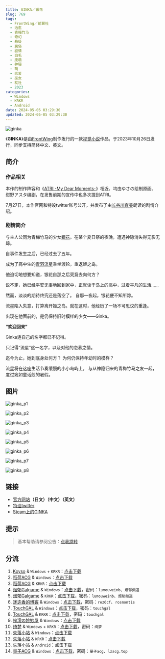 ```yaml
---
title: GINKA／银花
slug: 769
tags:
  - FrontWing／前翼社
  - 治愈
  - 青梅竹马
  - 奇幻
  - 悬疑
  - 民俗
  - 剧情
  - 白毛
  - 废萌
  - 神秘
  - 萌
  - 恋爱
  - 巫女
  - 枕社
  - 2023
categories:
  - Windows
  - KRKR
  - Android
date: 2024-05-05 03:29:30
updated: 2024-05-05 03:29:30
---
```


![ginka](https://static.saop.cc/vns/img/ginka.webp)

《**GINKA**》是由[FrontWing](https://zh.moegirl.org.cn/FrontWing)制作发行的一款[视觉小说](https://zh.moegirl.org.cn/视觉小说)作品，于2023年10月26日发行，同步支持简体中文、英文。

<!-- more -->

## 简介

### 作品相关

本作的制作阵容和《[ATRI -My Dear Moments-](https://zh.moegirl.org.cn/ATRI_-My_Dear_Moments-)》相近，均由ゆさの绘制原画、绀野アスタ编剧，在发售前期的宣传中也多次提到ATRI。

7月27日，本作官网和特设twitter账号公开，并发布了由[长谷川育美](https://zh.moegirl.org.cn/长谷川育美)朗读的剧情介绍。

### 剧情简介

与主人公同为青梅竹马的少女[银花](https://zh.moegirl.org.cn/四之宫银花)。在某个夏日祭的夜晚，遭遇神隐消失得无影无踪。

自事件发生之后，已经过去了五年。

成为了高中生的[青羽流星](https://zh.moegirl.org.cn/index.php?title=青羽流星&action=edit&redlink=1)乘坐渡轮，重返姬之岛。

他迫切地想要知道，银花自那之后究竟去向何方？

说不定，她已经平安无事地回到家中，正就读于岛上的高中，过着平凡的生活……

然而，淡淡的期待终究还是落空了。
自那一夜起，银花便不知所踪。

流星陷入失意，打算离开姬之岛。就在这时，他经历了一场不可思议的重逢。

出现在他面前的，是仍保持旧时模样的少女——Ginka。

**“欢迎回来”**

Ginka连自己的名字都已不记得。

只记得“流星”这一名字，以及对他的恋慕之情。

迄今为止，她到底身处何方？
为何仍保持年幼时的模样？

流星将在这座生活节奏缓慢的小小岛屿上，
与从神隐归来的青梅竹马之友一起，
度过宛如童话般的暑假。

## 图片

![ginka_p1](https://static.saop.cc/vns/img/ginka_p1.webp)

![ginka_p2](https://static.saop.cc/vns/img/ginka_p2.webp)

![ginka_p3](https://static.saop.cc/vns/img/ginka_p3.webp)

![ginka_p4](https://static.saop.cc/vns/img/ginka_p4.webp)

![ginka_p5](https://static.saop.cc/vns/img/ginka_p5.webp)

![ginka_p6](https://static.saop.cc/vns/img/ginka_p6.webp)

![ginka_p7](https://static.saop.cc/vns/img/ginka_p7.webp)

![ginka_p8](https://static.saop.cc/vns/img/ginka_p8.webp)

## 链接

- [官方网站](http://ginka.frontwing.jp/)**（日文）（中文）（英文）**
- [特设twitter](https://twitter.com/ginka_fw)
- [Steam上的GINKA](https://store.steampowered.com/app/2536840/GINKA/)

## 提示

> 基本帮助请参阅公告：[点我跳转](/)

## 分流

1. [Koyso](https://koyso.com/) & `Windows` + `KRKR`：[点击下载](https://koyso.com/game/608)
2. [稻荷ACG](https://amoebi.com/) & `Windows`：[点击下载](https://sakustar.top/art/10832)
3. [稻荷ACG](https://amoebi.com/) & `KRKR`：[点击下载](https://sakustar.top/art/10845)
4. [烟郁Galgame](https://yanyugal.top/) & `Windows`：[点击下载](https://yanyugal.top/disk1/%E5%B0%8F%E5%B0%8F%E7%9A%84%E5%88%86%E4%BA%AB%EF%BC%88PC%EF%BC%86%E5%AE%89%E5%8D%93%EF%BC%89/PC/galgame/GINKA)，密码：`lumouweinb`、`烟郁频道`
5. [烟郁Galgame](https://yanyugal.top/) & `KRKR`：[点击下载](https://yanyugal.top/d/disk1/%E5%B0%8F%E5%B0%8F%E7%9A%84%E5%88%86%E4%BA%AB%EF%BC%88PC%EF%BC%86%E5%AE%89%E5%8D%93%EF%BC%89/%E5%AE%89%E5%8D%93/krkr/%5B%E6%B1%89%E5%8C%96%5DGINKA.7z)，密码：`lumouweinb`、`烟郁频道`
6. [迷迭香的博客](https://rosmontis.com/) & `Windows`：[点击下载](https://skadi-d.rosmontis.com/s/gyTo)，密码：`rez6cf`、`rosmontis`
7. [TouchGAL](https://www.touchgal.io/) & `Windows`：[点击下载](https://pan.touchgal.net/s/PyX2UR)，密码：`touchgal`
8. [TouchGAL](https://www.touchgal.io/) & `KRKR`：[点击下载](https://pan.touchgal.net/s/dyePTb)，密码：`touchgal`
9. [梓澪の妙妙屋](https://zi0.cc/) & `Windows`：[点击下载](https://zi0.cc/,%E3%80%90ADV-%E5%86%92%E9%99%A9%E6%B8%B8%E6%88%8F%E3%80%91/%E3%80%90PC%E3%80%91[ADV]GINKA)
10. [绮梦](https://acgs.one/) & `Windows` + `KRKR`：[点击下载](https://acgs.one/down_html/?url=game/GINKA&name=GINKA)，密码：`绮梦`
11. [失落小站](https://www.shinnku.com/) & `Windows`：[点击下载](https://www.shinnku.com/api/download/0/win/GINKA.7z)
12. [失落小站](https://www.shinnku.com/) & `KRKR`：[点击下载](https://www.shinnku.com/api/download/0/krkr/GINKA.7z)
13. [失落小站](https://www.shinnku.com/) & `Android`：[点击下载](https://www.shinnku.com/api/download/0/apk/GINKA.apk)
14. [量子ACG](https://lzacg.org/) & `Windows`：[点击下载](https://lzacg.org/6206)，密码：`量子acg`、`lzacg.top`
